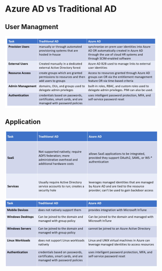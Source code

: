 # Azure AD vs Traditional AD

## User Managment

![3](Images/3.PNG)

## Application
![4](Images/4.PNG)
![5](Images/5.png)